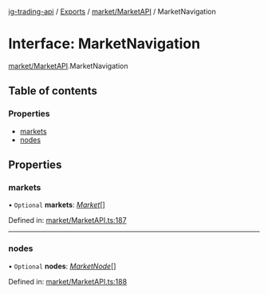 [ig-trading-api](../README.md) / [Exports](../modules.md) / [market/MarketAPI](../modules/market_marketapi.md) / MarketNavigation

# Interface: MarketNavigation

[market/MarketAPI](../modules/market_marketapi.md).MarketNavigation

## Table of contents

### Properties

- [markets](market_marketapi.marketnavigation.md#markets)
- [nodes](market_marketapi.marketnavigation.md#nodes)

## Properties

### markets

• `Optional` **markets**: [_Market_](market_marketapi.market.md)[]

Defined in: [market/MarketAPI.ts:187](https://github.com/bennycode/ig-trading-api/blob/7c81ba3/src/market/MarketAPI.ts#L187)

---

### nodes

• `Optional` **nodes**: [_MarketNode_](market_marketapi.marketnode.md)[]

Defined in: [market/MarketAPI.ts:188](https://github.com/bennycode/ig-trading-api/blob/7c81ba3/src/market/MarketAPI.ts#L188)
